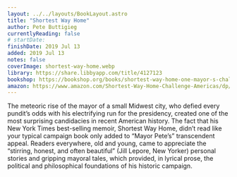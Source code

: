 ```yaml
---
layout: ../../layouts/BookLayout.astro
title: "Shortest Way Home"
author: Pete Buttigieg
currentlyReading: false
# startDate:
finishDate: 2019 Jul 13
added: 2019 Jul 13
notes: false
coverImage: shortest-way-home.webp
library: https://share.libbyapp.com/title/4127123
bookshop: https://bookshop.org/books/shortest-way-home-one-mayor-s-challenge-and-a-model-for-america-s-future/9781631494369
amazon: https://www.amazon.com/Shortest-Way-Home-Challenge-Americas/dp/1631494368
---
```


The meteoric rise of the mayor of a small Midwest city, who defied every pundit’s odds with his electrifying run for the presidency, created one of the most surprising candidacies in recent American history. The fact that his New York Times best-selling memoir, Shortest Way Home, didn’t read like your typical campaign book only added to “Mayor Pete’s” transcendent appeal. Readers everywhere, old and young, came to appreciate the “stirring, honest, and often beautiful” (Jill Lepore, New Yorker) personal stories and gripping mayoral tales, which provided, in lyrical prose, the political and philosophical foundations of his historic campaign.  
